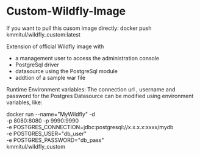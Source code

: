 # Custom-Wildfly-Image
If you want to pull this cusom image directly:  docker push kmmitul/wildfly_custom:latest

Extension of official Wildfly image with

- a management user to access the administration console
- PostgreSql driver
- datasource using the PostgreSql module
- addtion of a sample war file


Runtime Environment variables: The connection url , username and password for the Postgres Datasource can be modified using environment variables, like:

docker run --name="MyWildfly" -d \
-p 8080:8080 -p 9990:9990 \
-e POSTGRES_CONNECTION=jdbc:postgresql://x.x.x.x:xxxx/mydb \
-e POSTGRES_USER="db_user" \
-e POSTGRES_PASSWORD="db_pass" \
kmmitul/wildfly_custom
